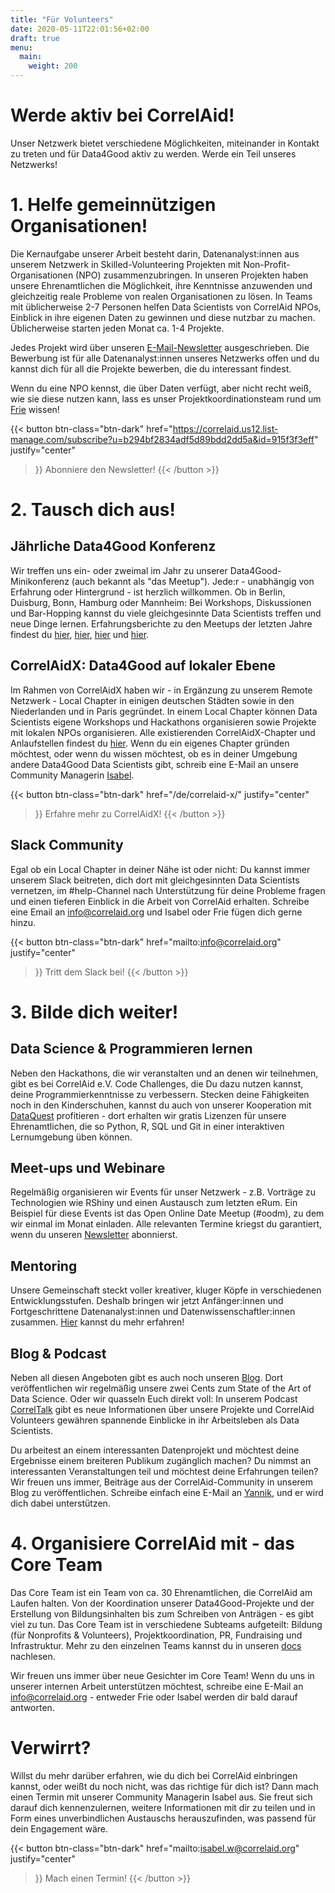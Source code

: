 ```yaml
---
title: "Für Volunteers"
date: 2020-05-11T22:01:56+02:00
draft: true
menu:
  main:
    weight: 200
---
```



# Werde aktiv bei CorrelAid!

Unser Netzwerk bietet verschiedene Möglichkeiten, miteinander in Kontakt zu treten und für Data4Good aktiv zu werden. Werde ein Teil unseres Netzwerks!

# 1. Helfe gemeinnützigen Organisationen!

Die Kernaufgabe unserer Arbeit besteht darin, Datenanalyst:innen aus unserem Netzwerk in Skilled-Volunteering Projekten mit Non-Profit-Organisationen (NPO) zusammenzubringen. In unseren Projekten haben unsere Ehrenamtlichen die Möglichkeit, ihre Kenntnisse anzuwenden und gleichzeitig reale Probleme von realen Organisationen zu lösen. In Teams mit üblicherweise 2-7 Personen helfen Data Scientists von CorrelAid NPOs, Einblick in ihre eigenen Daten zu gewinnen und diese nutzbar zu machen. Üblicherweise starten jeden Monat ca. 1-4 Projekte.

Jedes Projekt wird über unseren [E-Mail-Newsletter](https://correlaid.us12.list-manage.com/subscribe?u=b294bf2834adf5d89bdd2dd5a&id=915f3f3eff) ausgeschrieben. Die Bewerbung ist für alle Datenanalyst:innen unseres Netzwerks offen und du kannst dich für all die Projekte bewerben, die du interessant findest. 

Wenn du eine NPO kennst, die über Daten verfügt, aber nicht recht weiß, wie sie diese nutzen kann, lass es unser Projektkoordinationsteam rund um [Frie](mailto:projekte@correlaid.org) wissen! 

{{< button 
    btn-class="btn-dark"
    href="https://correlaid.us12.list-manage.com/subscribe?u=b294bf2834adf5d89bdd2dd5a&id=915f3f3eff"
    justify="center"
>}}
Abonniere den Newsletter!
{{< /button >}}

# 2. Tausch dich aus!

## Jährliche Data4Good Konferenz
Wir treffen uns ein- oder zweimal im Jahr zu unserer Data4Good-Minikonferenz (auch bekannt als "das Meetup"). Jede:r - unabhängig von Erfahrung oder Hintergrund - ist herzlich willkommen. Ob in Berlin, Duisburg, Bonn, Hamburg oder Mannheim: Bei Workshops, Diskussionen und Bar-Hopping kannst du viele gleichgesinnte Data Scientists treffen und neue Dinge lernen. Erfahrungsberichte zu den Meetups der letzten Jahre findest du [hier](/de/blog/meetup-berlin/), [hier](/de/blog/meetup-hh/), [hier](/de/blog/meetup-bonn/) und [hier](/de/blog/meetup-mannheim/). 

## CorrelAidX: Data4Good auf lokaler Ebene
Im Rahmen von CorrelAidX haben wir - in Ergänzung zu unserem Remote Netzwerk - Local Chapter in einigen deutschen Städten sowie in den Niederlanden und in Paris gegründet. In einem Local Chapter können Data Scientists eigene Workshops und Hackathons organisieren sowie Projekte mit lokalen NPOs organisieren. Alle existierenden CorrelAidX-Chapter und Anlaufstellen findest du [hier](/de/correlaid-x).
Wenn du ein eigenes Chapter gründen möchtest, oder wenn du wissen möchtest, ob es in deiner Umgebung andere Data4Good Data Scientists gibt, schreib eine E-Mail an unsere Community Managerin [Isabel](mailto:isabel.w@correlaid.org). 

{{< button 
    btn-class="btn-dark"
    href="/de/correlaid-x/"
    justify="center"
>}}
Erfahre mehr zu CorrelAidX!
{{< /button >}}

## Slack Community 
Egal ob ein Local Chapter in deiner Nähe ist oder nicht: Du kannst immer unserem Slack beitreten, dich dort mit gleichgesinnten Data Scientists vernetzen, im #help-Channel nach Unterstützung für deine Probleme fragen und einen tieferen Einblick in die Arbeit von CorrelAid erhalten. Schreibe eine Email an [info@correlaid.org](mailto:info@correlaid.org) und Isabel oder Frie fügen dich gerne hinzu.

{{< button 
    btn-class="btn-dark"
    href="mailto:info@correlaid.org"
    justify="center"
>}}
Tritt dem Slack bei!
{{< /button >}}


# 3. Bilde dich weiter!
## Data Science & Programmieren lernen
Neben den Hackathons, die wir veranstalten und an denen wir teilnehmen, gibt es bei CorrelAid e.V. Code Challenges, die Du dazu nutzen kannst, deine Programmierkenntnisse zu verbessern. Stecken deine Fähigkeiten noch in den Kinderschuhen, kannst du auch von unserer Kooperation mit [DataQuest](/de/partners) profitieren - dort erhalten wir gratis Lizenzen für unsere Ehrenamtlichen, die so Python, R, SQL und Git in einer interaktiven Lernumgebung üben können.

## Meet-ups und Webinare
Regelmäßig organisieren wir Events für unser Netzwerk - z.B. Vorträge zu Technologien wie RShiny und einen Austausch zum letzten eRum. Ein Beispiel für diese Events ist das Open Online Date Meetup (#oodm), zu dem wir einmal im Monat einladen. Alle relevanten Termine kriegst du garantiert, wenn du unseren [Newsletter](https://correlaid.us12.list-manage.com/subscribe?u=b294bf2834adf5d89bdd2dd5a&id=915f3f3eff) abonnierst.

## Mentoring
Unsere Gemeinschaft steckt voller kreativer, kluger Köpfe in verschiedenen Entwicklungsstufen. Deshalb bringen wir jetzt Anfänger:innen und Fortgeschrittene Datenanalyst:innen und Datenwissenschaftler:innen zusammen. [Hier](mentoring.correlaid.org) kannst du mehr erfahren!

## Blog & Podcast
Neben all diesen Angeboten gibt es auch noch unseren [Blog](https://correlaid.org/de/blog/). Dort veröffentlichen wir regelmäßig unsere zwei Cents zum State of the Art of Data Science. Oder wir quasseln Euch direkt voll: In unserem Podcast [CorrelTalk](https://soundcloud.com/correlaid_podcast) gibt es neue Informationen über unsere Projekte und CorrelAid Volunteers gewähren spannende Einblicke in ihr Arbeitsleben als Data Scientists.

Du arbeitest an einem interessanten Datenprojekt und möchtest deine Ergebnisse einem breiteren Publikum zugänglich machen? Du nimmst an interessanten Veranstaltungen teil und möchtest deine Erfahrungen teilen? Wir freuen uns immer, Beiträge aus der CorrelAid-Community in unserem Blog zu veröffentlichen. Schreibe einfach eine E-Mail an [Yannik](mailto:blog@correlaid.org), und er wird dich dabei unterstützen.

# 4. Organisiere CorrelAid mit - das Core Team

Das Core Team ist ein Team von ca. 30 Ehrenamtlichen, die CorrelAid am Laufen halten. Von der Koordination unserer Data4Good-Projekte und der Erstellung von Bildungsinhalten bis zum Schreiben von Anträgen - es gibt viel zu tun. Das Core Team ist in verschiedene Subteams aufgeteilt: Bildung (für Nonprofits & Volunteers), Projektkoordination, PR, Fundraising und Infrastruktur. Mehr zu den einzelnen Teams kannst du in unseren [docs](https://docs.correlaid.org/get-started#get-involved-in-the-core-team) nachlesen.

Wir freuen uns immer über neue Gesichter im Core Team! Wenn du uns in unserer internen Arbeit unterstützen möchtest, schreibe eine E-Mail an [info@correlaid.org](mailto:info@correlaid.org) - entweder Frie oder Isabel werden dir bald darauf antworten.

# Verwirrt?
Willst du mehr darüber erfahren, wie du dich bei CorrelAid einbringen kannst, oder weißt du noch nicht, was das richtige für dich ist? Dann mach einen Termin mit unserer Community Managerin Isabel aus. Sie freut sich darauf dich kennenzulernen, weitere Informationen mit dir zu teilen und in Form eines unverbindlichen Austauschs herauszufinden, was passend für dein Engagement wäre.

{{< button 
    btn-class="btn-dark"
    href="mailto:isabel.w@correlaid.org"
    justify="center"
>}}
Mach einen Termin!
{{< /button >}}
